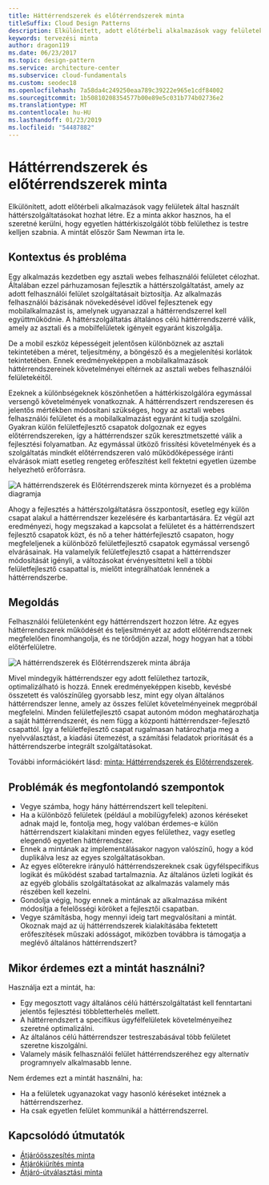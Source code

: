 ```yaml
---
title: Háttérrendszerek és előtérrendszerek minta
titleSuffix: Cloud Design Patterns
description: Elkülönített, adott előtérbeli alkalmazások vagy felületek által használt háttérszolgáltatásokat hozhat létre.
keywords: tervezési minta
author: dragon119
ms.date: 06/23/2017
ms.topic: design-pattern
ms.service: architecture-center
ms.subservice: cloud-fundamentals
ms.custom: seodec18
ms.openlocfilehash: 7a58da4c249250eaa789c39222e965e1cdf84002
ms.sourcegitcommit: 1b50810208354577b00e89e5c031b774b02736e2
ms.translationtype: MT
ms.contentlocale: hu-HU
ms.lasthandoff: 01/23/2019
ms.locfileid: "54487882"
---
```

# <a name="backends-for-frontends-pattern"></a>Háttérrendszerek és előtérrendszerek minta

Elkülönített, adott előtérbeli alkalmazások vagy felületek által használt háttérszolgáltatásokat hozhat létre. Ez a minta akkor hasznos, ha el szeretné kerülni, hogy egyetlen háttérkiszolgálót több felülethez is testre kelljen szabnia. A mintát először Sam Newman írta le.

## <a name="context-and-problem"></a>Kontextus és probléma

Egy alkalmazás kezdetben egy asztali webes felhasználói felületet célozhat. Általában ezzel párhuzamosan fejlesztik a háttérszolgáltatást, amely az adott felhasználói felület szolgáltatásait biztosítja. Az alkalmazás felhasználói bázisának növekedésével idővel fejlesztenek egy mobilalkalmazást is, amelynek ugyanazzal a háttérrendszerrel kell együttműködnie. A háttérszolgáltatás általános célú háttérrendszerré válik, amely az asztali és a mobilfelületek igényeit egyaránt kiszolgálja.

De a mobil eszköz képességeit jelentősen különböznek az asztali tekintetében a méret, teljesítmény, a böngésző és a megjelenítési korlátok tekintetében. Ennek eredményeképpen a mobilalkalmazások háttérrendszereinek követelményei eltérnek az asztali webes felhasználói felületekéitől.

Ezeknek a különbségeknek köszönhetően a háttérkiszolgálóra egymással versengő követelmények vonatkoznak. A háttérrendszert rendszeresen és jelentős mértékben módosítani szükséges, hogy az asztali webes felhasználói felületet és a mobilalkalmazást egyaránt ki tudja szolgálni. Gyakran külön felületfejlesztő csapatok dolgoznak ez egyes előtérrendszereken, így a háttérrendszer szűk keresztmetszetté válik a fejlesztési folyamatban. Az egymással ütköző frissítési követelmények és a szolgáltatás mindkét előtérrendszeren való működőképessége iránti elvárások miatt esetleg rengeteg erőfeszítést kell fektetni egyetlen üzembe helyezhető erőforrásra.

![A háttérrendszerek és Előtérrendszerek minta környezet és a probléma diagramja](./_images/backend-for-frontend.png)

Ahogy a fejlesztés a háttérszolgáltatásra összpontosít, esetleg egy külön csapat alakul a háttérrendszer kezelésére és karbantartására. Ez végül azt eredményezi, hogy megszakad a kapcsolat a felületet és a háttérrendszert fejlesztő csapatok közt, és nő a teher háttérfejlesztő csapaton, hogy megfeleljenek a különböző felületfejlesztő csapatok egymással versengő elvárásainak. Ha valamelyik felületfejlesztő csapat a háttérrendszer módosítását igényli, a változásokat érvényesíttetni kell a többi felületfejlesztő csapattal is, mielőtt integrálhatóak lennének a háttérrendszerbe.

## <a name="solution"></a>Megoldás

Felhasználói felületenként egy háttérrendszert hozzon létre. Az egyes háttérrendszerek működését és teljesítményét az adott előtérrendszernek megfelelően finomhangolja, és ne törődjön azzal, hogy hogyan hat a többi előtérfelületre.

![A háttérrendszerek és Előtérrendszerek minta ábrája](./_images/backend-for-frontend-example.png)

Mivel mindegyik háttérrendszer egy adott felülethez tartozik, optimalizálható is hozzá. Ennek eredményeképpen kisebb, kevésbé összetett és valószínűleg gyorsabb lesz, mint egy olyan általános háttérrendszer lenne, amely az összes felület követelményeinek megpróbál megfelelni. Minden felületfejlesztő csapat autonóm módon meghatározhatja a saját háttérrendszerét, és nem függ a központi háttérrendszer-fejlesztő csapattól. Így a felületfejlesztő csapat rugalmasan határozhatja meg a nyelvválasztást, a kiadási ütemezést, a számítási feladatok prioritását és a háttérrendszerbe integrált szolgáltatásokat.

További információkért lásd: [minta: Háttérrendszerek és Előtérrendszerek](https://samnewman.io/patterns/architectural/bff/).

## <a name="issues-and-considerations"></a>Problémák és megfontolandó szempontok

- Vegye számba, hogy hány háttérrendszert kell telepíteni.
- Ha a különböző felületek (például a mobilügyfelek) azonos kéréseket adnak majd le, fontolja meg, hogy valóban érdemes-e külön háttérrendszert kialakítani minden egyes felülethez, vagy esetleg elegendő egyetlen háttérrendszer.
- Ennek a mintának az implementálásakor nagyon valószínű, hogy a kód duplikálva lesz az egyes szolgáltatásokban.
- Az egyes előterekre irányuló háttérrendszereknek csak ügyfélspecifikus logikát és működést szabad tartalmaznia. Az általános üzleti logikát és az egyéb globális szolgáltatásokat az alkalmazás valamely más részében kell kezelni.
- Gondolja végig, hogy ennek a mintának az alkalmazása miként módosítja a felelősségi köröket a fejlesztői csapatban.
- Vegye számításba, hogy mennyi ideig tart megvalósítani a mintát. Okoznak majd az új háttérrendszerek kialakításába fektetett erőfeszítések műszaki adósságot, miközben továbbra is támogatja a meglévő általános háttérrendszert?

## <a name="when-to-use-this-pattern"></a>Mikor érdemes ezt a mintát használni?

Használja ezt a mintát, ha:

- Egy megosztott vagy általános célú háttérszolgáltatást kell fenntartani jelentős fejlesztési többletterhelés mellett.
- A háttérrendszert a specifikus ügyfélfelületek követelményeihez szeretné optimalizálni.
- Az általános célú háttérrendszer testreszabásával több felületet szeretne kiszolgálni.
- Valamely másik felhasználói felület háttérrendszeréhez egy alternatív programnyelv alkalmasabb lenne.

Nem érdemes ezt a mintát használni, ha:

- Ha a felületek ugyanazokat vagy hasonló kéréseket intéznek a háttérrendszerhez.
- Ha csak egyetlen felület kommunikál a háttérrendszerrel.

## <a name="related-guidance"></a>Kapcsolódó útmutatók

- [Átjáróösszesítés minta](./gateway-aggregation.md)
- [Átjárókiürítés minta](./gateway-offloading.md)
- [Átjáró-útválasztási minta](./gateway-routing.md)
